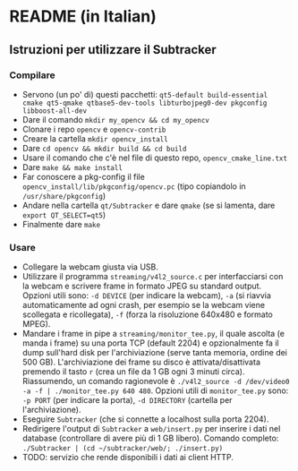 # README (in Italian) #

## Istruzioni per utilizzare il Subtracker ##

### Compilare ###
* Servono (un po' di) questi pacchetti: `qt5-default build-essential cmake qt5-qmake qtbase5-dev-tools libturbojpeg0-dev pkgconfig libboost-all-dev`
* Dare il comando `mkdir my_opencv && cd my_opencv`
* Clonare i repo `opencv` e `opencv-contrib`
* Creare la cartella `mkdir opencv_install`
* Dare `cd opencv && mkdir build && cd build`
* Usare il comando che c'è nel file di questo repo, `opencv_cmake_line.txt`
* Dare `make && make install`
* Far conoscere a pkg-config il file `opencv_install/lib/pkgconfig/opencv.pc` (tipo copiandolo in `/usr/share/pkgconfig`)
* Andare nella cartella `qt/Subtracker` e dare `qmake` (se si lamenta, dare `export QT_SELECT=qt5`)
* Finalmente dare `make`

### Usare ###
* Collegare la webcam giusta via USB.
* Utilizzare il programma `streaming/v4l2_source.c` per interfacciarsi con la webcam e scrivere frame in formato JPEG su standard output.
Opzioni utili sono: `-d DEVICE` (per indicare la webcam), `-a` (si riavvia automaticamente ad ogni crash, per esempio se la webcam viene scollegata e ricollegata), `-f` (forza la risoluzione 640x480 e formato MPEG).
* Mandare i frame in pipe a `streaming/monitor_tee.py`, il quale ascolta (e manda i frame) su una porta TCP (default 2204) e opzionalmente fa il dump sull'hard disk per l'archiviazione (serve tanta memoria, ordine dei 500 GB).
L'archiviazione dei frame su disco è attivata/disattivata premendo il tasto `r` (crea un file da 1 GB ogni 3 minuti circa).
Riassumendo, un comando ragionevole è `./v4l2_source -d /dev/video0 -a -f | ./monitor_tee.py 640 480`.
Opzioni utili di `monitor_tee.py` sono: `-p PORT` (per indicare la porta), `-d DIRECTORY` (cartella per l'archiviazione).
* Eseguire `Subtracker` (che si connette a localhost sulla porta 2204). 
* Redirigere l'output di `Subtracker` a `web/insert.py` per inserire i dati nel database (controllare di avere più di 1 GB libero).
Comando completo: `./Subtracker | (cd ~/subtracker/web/; ./insert.py)`
* TODO: servizio che rende disponibili i dati ai client HTTP.
